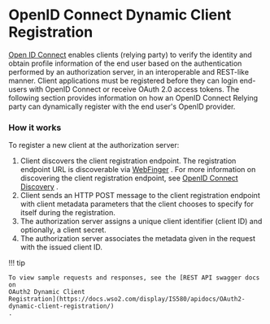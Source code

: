 # OpenID Connect Dynamic Client Registration

[Open ID Connect](http://openid.net/connect/) enables clients (relying
party) to verify the identity and obtain profile information of the end
user based on the authentication performed by an authorization server,
in an interoperable and REST-like manner. Client applications must be
registered before they can login end-users with OpenID Connect or
receive OAuth 2.0 access tokens. The following section provides
information on how an OpenID Connect Relying party can dynamically
register with the end user's OpenID provider.

### How it works

To register a new client at the authorization server:

1.  Client discovers the client registration endpoint. The registration
    endpoint URL is discoverable via
    [WebFinger](http://openid.net/specs/openid-connect-discovery-1_0.html)
    . For more information on discovering the client registration
    endpoint, see [OpenID Connect Discovery](../../using-wso2-identity-server/openid-connectDiscovery_)
    .
2.  Client sends an HTTP POST message to the client registration
    endpoint with client metadata parameters that the client chooses to
    specify for itself during the registration.
3.  The authorization server assigns a unique client identifier (client
    ID) and optionally, a client secret.
4.  The authorization server associates the metadata given in the
    request with the issued client ID.

!!! tip
    
    To view sample requests and responses, see the [REST API swagger docs on
    OAuth2 Dynamic Client
    Registration](https://docs.wso2.com/display/IS580/apidocs/OAuth2-dynamic-client-registration/)
    .
    
